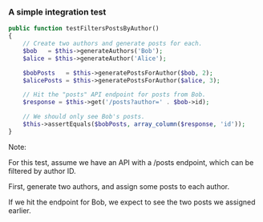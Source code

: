 ### A simple integration test

```php
public function testFiltersPostsByAuthor()
{
    // Create two authors and generate posts for each.
    $bob   = $this->generateAuthors('Bob');
    $alice = $this->generateAuthor('Alice');

    $bobPosts   = $this->generatePostsForAuthor($bob, 2);
    $alicePosts = $this->generatePostsForAuthor($alice, 3);

    // Hit the "posts" API endpoint for posts from Bob.
    $response = $this->get('/posts?author=' . $bob->id);

    // We should only see Bob's posts.
    $this->assertEquals($bobPosts, array_column($response, 'id'));
}
```

Note:

For this test, assume we have an API with a /posts endpoint, which can be filtered by author ID.

First, generate two authors, and assign some posts to each author.

If we hit the endpoint for Bob, we expect to see the two posts we assigned earlier.

